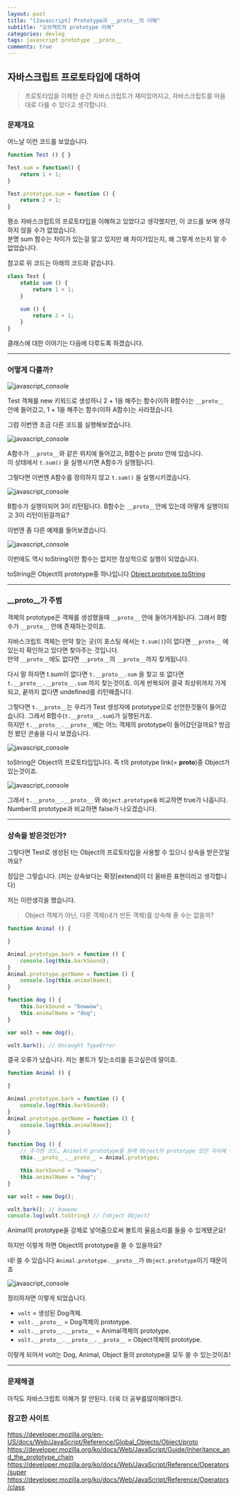 ```yaml
---
layout: post
title: "[Javascript] Prototype과 __proto__의 이해"
subtitle: "오브젝트의 prototype 이해"
categories: devlog
tags: javascript prototype __proto__
comments: true
---
```


자바스크립트 프로토타입에 대하여
----------

> 프로토타입을 이해한 순간 자바스크립트가 재미있어지고, 자바스크립트를 마음대로 다룰 수 있다고 생각합니다.


### 문제개요

어느날 이런 코드를 보았습니다.

```javascript
function Test () { }

Test.sum = function() {
	return 1 + 1;
}

Test.prototype.sum = function () {
	return 2 + 1;
}
```

평소 자바스크립트의 프로토타입을 이해하고 있었다고 생각했지만, 이 코드를 보며 생각하지 않을 수가 없었습니다.  
분명 sum 함수는 차이가 있는걸 알고 있지만 왜 차이가있는지, 왜 그렇게 쓰는지 알 수 없었습니다.

참고로 위 코드는 아래의 코드와 같습니다.

```javascript
class Test {
	static sum () {
		return 1 + 1;
	}

	sum () {
		return 2 + 1;
	}
}
```
클래스에 대한 이야기는 다음에 다루도록 하겠습니다.


***

### 어떻게 다를까?

![javascript_console](https://jong-hui.github.io\assets\img\posts\prototype&__proto__\console1.png)

Test 객체를 new 키워드로 생성하니 2 + 1을 해주는 함수(이하 B함수)는 `__proto__` 안에 들어갔고, 1 + 1을 해주는 함수(이하 A함수)는 사라졌습니다.

그럼 이번엔 조금 다른 코드를 실행해보겠습니다.

![javascript_console](https://jong-hui.github.io\assets\img\posts\prototype&__proto__\console2.png)

A함수가 `__proto__`와 같은 위치에 들어갔고, B함수는 proto 안에 있습니다.  
이 상태에서 `t.sum()` 을 실행시키면 A함수가 실행됩니다.

그렇다면 이번엔 A함수를 정의하지 않고 `t.sum()` 을 실행시키겠습니다.

![javascript_console](https://jong-hui.github.io\assets\img\posts\prototype&__proto__\console3.png)

B함수가 실행이되어 3이 리턴됩니다. B함수는 `__proto__`안에 있는데 어떻게 실행이되고 3이 리턴이된걸까요?

이번엔 좀 다른 예제를 들어보겠습니다.

![javascript_console](https://jong-hui.github.io\assets\img\posts\prototype&__proto__\console4.png)

이번에도 역시 toString이란 함수는 없지만 정상적으로 실행이 되었습니다.

toString은 Object의 prototype중 하나입니다 [Object.prototype.toString](https://developer.mozilla.org/ko/docs/Web/JavaScript/Reference/Global_Objects/Object/toString)

***

### \_\_proto\_\_가 주범

객체의 prototype은 객체를 생성했을때 `__proto__` 안에 들어가게됩니다. 그래서 B함수가 `__proto__` 안에 존재하는것이죠.

자바스크립트 객체는 만약 찾는 곳(이 포스팅 에서는 `t.sum()`)이 없다면 `__proto__` 에 있는지 확인하고 있다면 찾아주는 것입니다.  
만약 `__proto__`에도 없다면 `__proto__`의 `__proto__`까지 찾게됩니다.

다시 말 하자면 t.sum이 없다면 `t.__proto__.sum` 을 찾고 또 없다면 `t.__proto__.__proto__.sum` 까지 찾는것이죠. 이게 반복되어 결국 최상위까지 가게되고, 끝까지 없다면 undefined를 리턴해줍니다.

그렇다면 `t.__proto__`는 우리가 Test 생성자에 prototype으로 선언한것들이 들어갔습니다. 그래서 B함수(`t.__proto__.sum`)가 실행된거죠.  
하지만 `t.__proto__.__proto__`에는 어느 객체의 prototype이 들어갔던걸까요? 방금전 봤던 콘솔을 다시 보겠습니다.

![javascript_console](https://jong-hui.github.io\assets\img\posts\prototype&__proto__\console4.png)

toString은 Object의 프로토타입입니다. 즉 t의 prototype link(= __proto__)중 Object가 있는것이죠.

![javascript_console](https://jong-hui.github.io\assets\img\posts\prototype&__proto__\console5.png)

그래서 `t.__proto__.__proto__` 와 `Object.prototype을` 비교하면 true가 나옵니다. Number의 prototype과 비교하면 false가 나오겠습니다.

***

### 상속을 받은것인가?

그렇다면 Test로 생성된 t는 Object의 프로토타입을 사용할 수 있으니 상속을 받은것일까요?

정답은 그렇습니다. (저는 상속보다는 확장[extend]이 더 올바른 표현이라고 생각합니다)

저는 이런생각을 했습니다.
> Object 객체가 아닌, 다른 객체(내가 만든 객체)를 상속해 줄 수는 없을까?

```javascript
function Animal () {

}

Animal.prototype.bark = function () {
	console.log(this.barkSound);
}
Animal.prototype.getName = function () {
	console.log(this.animalName);
}

function dog () {
	this.barkSound = "bowwow";
	this.animalName = "dog";
}

var volt = new dog();

volt.bark(); // Uncaught TypeError
```

결국 오류가 났습니다. 저는 볼트가 짖는소리를 듣고싶은데 말이죠.

```javascript
function Animal () {

}

Animal.prototype.bark = function () {
	console.log(this.barkSound);
}
Animal.prototype.getName = function () {
	console.log(this.animalName);
}

function Dog () {
	// 추가한 코드, Animal의 prototype을 원래 Object의 prototype 있던 자리에 넣습니다
	this.__proto__.__proto__ = Animal.prototype;

	this.barkSound = "bowwow";
	this.animalName = "dog";
}

var volt = new Dog();

volt.bark(); // bowwow
console.log(volt.toString) // [object Object]
```

Animal의 prototype을 강제로 넣어줌으로써 볼트의 울음소리를 들을 수 있게됐군요!

하지만 이렇게 하면 Object의 prototype을 쓸 수 있을까요?

네! 쓸 수 있습니다 `Animal.prototype.__proto__`가 `Object.prototype`이기 때문이죠

![javascript_console](https://jong-hui.github.io\assets\img\posts\prototype&__proto__\console6.png)

정리하자면 이렇게 되었습니다.

* `volt` = 생성된 Dog객체.
* `volt.__proto__` = Dog객체의 prototype.
* `volt.__proto__.__proto__` = Animal객체의 prototype.
* `volt.__proto__.__proto__.__proto__` = Object객체의 prototype.

이렇게 되어서 volt는 Dog, Animal, Object 들의 prototype을 모두 쓸 수 있는것이죠!

***

### 문제해결

아직도 자바스크립트 이해가 잘 안된다. 더욱 더 공부를많이해야겠다.


### 참고한 사이트

<https://developer.mozilla.org/en-US/docs/Web/JavaScript/Reference/Global_Objects/Object/proto>
<https://developer.mozilla.org/ko/docs/Web/JavaScript/Guide/Inheritance_and_the_prototype_chain>
<https://developer.mozilla.org/ko/docs/Web/JavaScript/Reference/Operators/super>
<https://developer.mozilla.org/ko/docs/Web/JavaScript/Reference/Operators/class>